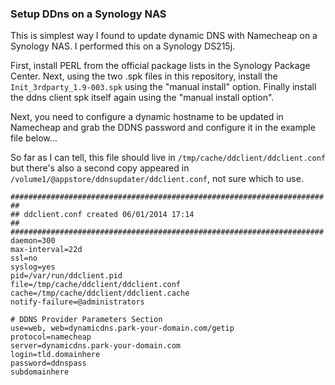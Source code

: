 ### Setup DDns on a Synology NAS

This is simplest way I found to update dynamic DNS with Namecheap on a Synology NAS. I performed this on a Synology DS215j.

First, install PERL from the official package lists in the Synology Package Center. Next, using the two .spk files in this repository, install the `Init_3rdparty_1.9-003.spk` using the "manual install" option. Finally install the ddns client spk itself again using the "manual install option".

Next, you need to configure a dynamic hostname to be updated in Namecheap and grab the DDNS password and configure it in the example file below...

So far as I can tell, this file should live in `/tmp/cache/ddclient/ddclient.conf` but there's also a second copy appeared in `/volume1/@appstore/ddnsupdater/ddclient.conf`, not sure which to use.

```
######################################################################
##
## ddclient.conf created 06/01/2014 17:14
##
######################################################################
daemon=300
max-interval=22d
ssl=no
syslog=yes
pid=/var/run/ddclient.pid
file=/tmp/cache/ddclient/ddclient.conf
cache=/tmp/cache/ddclient/ddclient.cache
notify-failure=@administrators

# DDNS Provider Parameters Section
use=web, web=dynamicdns.park-your-domain.com/getip
protocol=namecheap
server=dynamicdns.park-your-domain.com
login=tld.domainhere
password=ddnspass
subdomainhere
```
